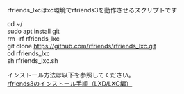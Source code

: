 rfriends_lxcはxc環境でrfriends3を動作させるスクリプトです  
  
cd ~/  
sudo apt install git  
rm -rf rfriends_lxc  
git clone https://github.com/rfriends/rfriends_lxc.git  
cd rfriends_lxc  
sh rfriends_lxc.sh  
  
インストール方法は以下を参照してください。  
[rfriends3のインストール手順（LXD/LXC編）](https://github.com/rfriends/rfriends_lxc/wiki)
